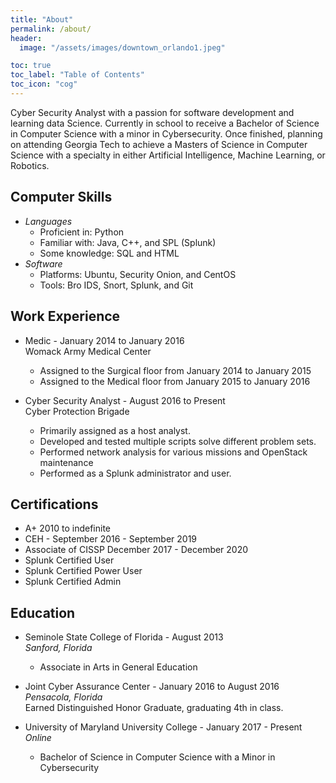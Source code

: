 ```yaml
---
title: "About"
permalink: /about/
header:
  image: "/assets/images/downtown_orlando1.jpeg"

toc: true
toc_label: "Table of Contents"
toc_icon: "cog"
---
```


Cyber Security Analyst with a passion for software development and learning data Science.  Currently in school to receive a Bachelor of Science in Computer Science with a minor in Cybersecurity.  Once finished, planning on attending Georgia Tech to achieve a Masters of Science in Computer Science with a specialty in either Artificial Intelligence, Machine Learning, or Robotics.

## Computer Skills
* *Languages*
  * Proficient in: Python
  * Familiar with: Java, C++, and SPL (Splunk)
  * Some knowledge: SQL and HTML
* *Software*
  * Platforms: Ubuntu, Security Onion, and CentOS
  * Tools: Bro IDS, Snort, Splunk, and Git

## Work Experience
* Medic - January 2014 to January 2016
<br>Womack Army Medical Center
  * Assigned to the Surgical floor from January 2014 to January 2015
  * Assigned to the Medical floor from January 2015 to January 2016

* Cyber Security Analyst - August 2016 to Present
<br>Cyber Protection Brigade
  * Primarily assigned as a host analyst.
  * Developed and tested multiple scripts solve different problem sets.
  * Performed network analysis for various missions and OpenStack maintenance
  * Performed as a Splunk administrator and user.

## Certifications
* A+ 2010 to indefinite
* CEH - September 2016 - September 2019
* Associate of CISSP December 2017 - December 2020
* Splunk Certified User
* Splunk Certified Power User
* Splunk Certified Admin

## Education
* Seminole State College of Florida - August 2013
<br>*Sanford, Florida*
  * Associate in Arts in General Education

* Joint Cyber Assurance Center - January 2016 to August 2016
<br>*Pensacola, Florida*
<br> Earned Distinguished Honor Graduate, graduating 4th in class.

* University of Maryland University College - January 2017 - Present
<br>*Online*
  * Bachelor of Science in Computer Science with a Minor in Cybersecurity
